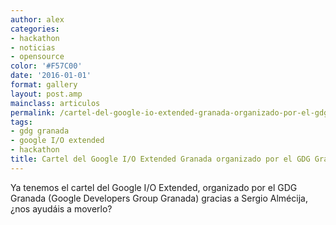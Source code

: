 ```yaml
---
author: alex
categories:
- hackathon
- noticias
- opensource
color: '#F57C00'
date: '2016-01-01'
format: gallery
layout: post.amp
mainclass: articulos
permalink: /cartel-del-google-io-extended-granada-organizado-por-el-gdg-granada/
tags:
- gdg granada
- google I/O extended
- hackathon
title: Cartel del Google I/O Extended Granada organizado por el GDG Granada
---
```


Ya tenemos el cartel del Google I/O Extended, organizado por el GDG Granada (Google Developers Group Granada) gracias a Sergio Almécija, ¿nos ayudáis a moverlo?

[<amp-img on="tap:lightbox1" role="button" tabindex="0" layout="responsive" src="/img/2012/06/gdg1.jpg" alt="" title="gdg" width="1440px" height="900px" />][1]



 [1]: https://elbauldelprogramador.com/img/2012/06/gdg1.jpg